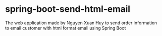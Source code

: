 # spring-boot-send-html-email
The web application made by Nguyen Xuan Huy to send order information to email customer with html format email using Spring Boot
